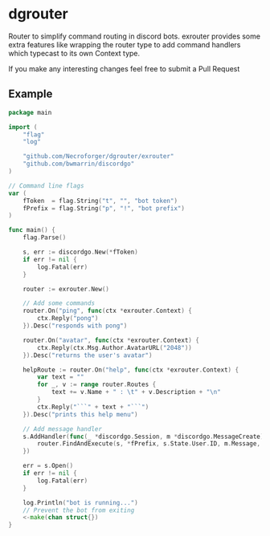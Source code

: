 # dgrouter
Router to simplify command routing in discord bots.
exrouter provides some extra features like wrapping the router type to add command handlers which typecast to its own Context type.

If you make any interesting changes feel free to submit a Pull Request

## Example

```go
package main

import (
	"flag"
	"log"

	"github.com/Necroforger/dgrouter/exrouter"
	"github.com/bwmarrin/discordgo"
)

// Command line flags
var (
	fToken  = flag.String("t", "", "bot token")
	fPrefix = flag.String("p", "!", "bot prefix")
)

func main() {
	flag.Parse()

	s, err := discordgo.New(*fToken)
	if err != nil {
		log.Fatal(err)
	}

	router := exrouter.New()

	// Add some commands
	router.On("ping", func(ctx *exrouter.Context) {
		ctx.Reply("pong")
	}).Desc("responds with pong")

	router.On("avatar", func(ctx *exrouter.Context) {
		ctx.Reply(ctx.Msg.Author.AvatarURL("2048"))
	}).Desc("returns the user's avatar")

	helpRoute := router.On("help", func(ctx *exrouter.Context) {
		var text = ""
		for _, v := range router.Routes {
			text += v.Name + " : \t" + v.Description + "\n"
		}
		ctx.Reply("```" + text + "```")
	}).Desc("prints this help menu")

	// Add message handler
	s.AddHandler(func(_ *discordgo.Session, m *discordgo.MessageCreate) {
		router.FindAndExecute(s, *fPrefix, s.State.User.ID, m.Message, helpRoute)
	})

	err = s.Open()
	if err != nil {
		log.Fatal(err)
	}

	log.Println("bot is running...")
	// Prevent the bot from exiting
	<-make(chan struct{})
}
```
